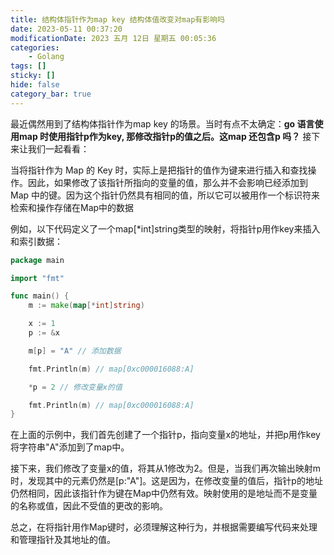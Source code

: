 ```yaml
---
title: 结构体指针作为map key 结构体值改变对map有影响吗
date: 2023-05-11 00:37:20
modificationDate: 2023 五月 12日 星期五 00:05:36
categories: 
	- Golang
tags: []
sticky: []
hide: false
category_bar: true
---
```

最近偶然用到了结构体指针作为map key 的场景。当时有点不太确定：**go 语言使用map 时使用指针p作为key, 那修改指针p的值之后。这map 还包含p 吗？**
接下来让我们一起看看：

当将指针作为 Map 的 Key 时，实际上是把指针的值作为键来进行插入和查找操作。因此，如果修改了该指针所指向的变量的值，那么并不会影响已经添加到 Map 中的键。因为这个指针仍然具有相同的值，所以它可以被用作一个标识符来检索和操作存储在Map中的数据

例如，以下代码定义了一个map[*int]string类型的映射，将指针p用作key来插入和索引数据：


```go
package main

import "fmt"

func main() {
	m := make(map[*int]string)

	x := 1
	p := &x

	m[p] = "A" // 添加数据

	fmt.Println(m) // map[0xc000016088:A]

	*p = 2 // 修改变量x的值

	fmt.Println(m) // map[0xc000016088:A]
}
```

在上面的示例中，我们首先创建了一个指针p，指向变量x的地址，并把p用作key将字符串"A"添加到了map中。

接下来，我们修改了变量x的值，将其从1修改为2。但是，当我们再次输出映射m时，发现其中的元素仍然是[p:"A"]。这是因为，在修改变量的值后，指针p的地址仍然相同，因此该指针作为键在Map中仍然有效。映射使用的是地址而不是变量的名称或值，因此不受值的更改的影响。

总之，在将指针用作Map键时，必须理解这种行为，并根据需要编写代码来处理和管理指针及其地址的值。